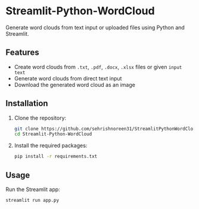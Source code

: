 # Streamlit-Python-WordCloud

Generate word clouds from text input or uploaded files using Python and Streamlit.

## Features

- Create word clouds from `.txt`, `.pdf`, `.docx`, `.xlsx` files or given `input text`
- Generate word clouds from direct text input
- Download the generated word cloud as an image

## Installation

1. Clone the repository:
    ```sh
    git clone https://github.com/sehrishnoreen31/StreamlitPythonWordCloud.git
    cd Streamlit-Python-WordCloud
    ```

2. Install the required packages:
    ```sh
    pip install -r requirements.txt
    ```

## Usage

Run the Streamlit app:
```sh
streamlit run app.py
